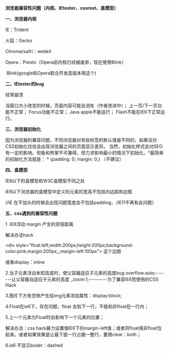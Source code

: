 **浏览器兼容性问题（内核、IEtester、cssrest、盒模型）**

**一、浏览器内核**

IE：Trident

火狐：Gecko

Chrome/safri：webkit

Opera：Presto（Opera前内核已经被废弃，现在使用Blink）

​    Blink(google和Opera联合开发高版本用这个)

**二、IEtester的bug**

经常崩溃

当窗口大小改变的时候，页面内容可能会消失（作者改进中）； 上一页/下一页功能不正常； Focus功能不正常； Java apple不能运行； Flash不能在IE6下正常运行。

**三、浏览器初始化**

 因为浏览器的兼容问题，不同浏览器对有些标签的默认值是不同的，如果没对CSS初始化往往会出现浏览器之间的页面显示差异。  当然，初始化样式会对SEO有一定的影响，但鱼和熊掌不可兼得，但力求影响最小的情况下初始化。*最简单的初始化方法就是： * {padding: 0; margin: 0;} （不建议）

**四、盒模型**

IE8以下的盒模型和W3C盒模型不同之处

IE8以下浏览器的盒模型中定义的元素的宽高不包括内边距和边框

//IE 在不加<!DOCTYPE html>头的时候会出现问题宽度会不包括padding，（IE11不再有此问题）

**五、css遇到的兼容性问题**

1 .IE6浮动 margin 产生的双倍距离

解决办法hack

<div style="float:left;width:200px;height:200px;background-color:pink;margin:200px;_margin-left:100px">
    这个边距
</div>

或者display：inline

2.当子元素浮动未知高度时，使父容器适应子元素的高度bug
overflow:auto;-------让父容器自适应子元素的高度
_zoom:1;---------为了兼容IE6而使用的CSS Hack

3.图片下方有空隙产生给img元素添加属性：display:block;

4.Float在ie6下，存在问题，float 会到下一行，不能和非float在一行内；

5.上一个元素为Float时会影响下一个元素的位置；

解决办法：css hack暴力设置值IE6下的margin-left值；或者将float用非float包起来。或者如果效果是让最下面一行占据一整行，要用clear：both；

6.ie6 不显示boder：dashed